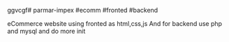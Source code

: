 ggvcgf# parmar-impex #ecomm #fronted #backend

eCommerce website using fronted as html,css,js
And for backend use php and mysql and do more init
